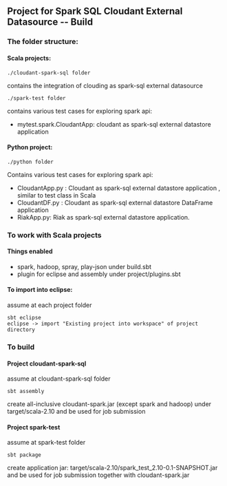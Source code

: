 ## Project for Spark SQL Cloudant External Datasource -- Build

### The folder structure:

#### Scala projects:

	./cloudant-spark-sql folder

contains the integration of clouding as spark-sql external datasource
   				

	./spark-test folder
		
contains various test cases for exploring spark api:

* mytest.spark.CloudantApp: cloudant as spark-sql external datastore application


#### Python project:

	./python folder
		
Contains various test cases for exploring spark api:

* CloudantApp.py : Cloudant as spark-sql external datastore application , similar to test class in Scala
* CloudantDF.py : Cloudant as spark-sql external datastore DataFrame application
* RiakApp.py: Riak as spark-sql external datastore application. 

		

### To work with Scala projects

#### Things enabled

* spark, hadoop, spray, play-json under build.sbt
* plugin for eclipse and assembly under project/plugins.sbt


#### To import into eclipse:

assume at each project folder

	sbt eclipse 
	eclipse -> import "Existing project into workspace" of project directory



### To build 

#### Project cloudant-spark-sql

assume at cloudant-spark-sql folder
	
	sbt assembly

create all-inclusive cloudant-spark.jar (except spark and hadoop) under target/scala-2.10 and be used for job submission
	
	
#### Project spark-test
	
assume at spark-test folder
		
	sbt package
			
create application jar: target/scala-2.10/spark_test_2.10-0.1-SNAPSHOT.jar and be used for job submission together with cloudant-spark.jar
			

